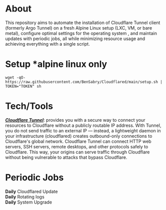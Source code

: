 # About
This repository aims to automate the installation of Cloudflare Tunnel client (formerly Argo Tunnel) on a fresh Alpine Linux setup (LXC, VM, or bare metal), configure optimal settings for the operating system , and maintain updates with periodic jobs, all while minimizing resource usage and achieving everything with a single script.

# Setup *alpine linux only
```SHELL
wget -qO- https://raw.githubusercontent.com/BenSabry/Cloudflared/main/setup.sh | TOKEN="TOKEN" sh
```

# Tech/Tools
<b>*[Cloudflare Tunnel](https://developers.cloudflare.com/cloudflare-one/connections/connect-networks/)*</b>: provides you with a secure way to connect your resources to Cloudflare without a publicly routable IP address. With Tunnel, you do not send traffic to an external IP — instead, a lightweight daemon in your infrastructure (cloudflared) creates outbound-only connections to Cloudflare's global network. Cloudflare Tunnel can connect HTTP web servers, SSH servers, remote desktops, and other protocols safely to Cloudflare. This way, your origins can serve traffic through Cloudflare without being vulnerable to attacks that bypass Cloudflare.<br />

# Periodic Jobs
<b>Daily</b> Cloudflared Update<br />
<b>Daily</b> Rotating logs<br />
<b>Daily</b> System Upgrade<br />
